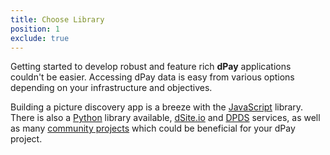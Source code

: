 ```yaml
---
title: Choose Library
position: 1
exclude: true
---
```


Getting started to develop robust and feature rich **dPay** applications couldn't be easier. Accessing dPay data is easy from various options depending on your infrastructure and objectives.

Building a picture discovery app is a breeze with the [JavaScript](/tutorials/#tutorials-javascript) library. There is also a [Python](/tutorials/#tutorials-python) library available, [dSite.io](/services/#services-dsite) and [DPDS](/services/#services-dpds) services, as well as many [community projects](/community/#community-overview) which could be beneficial for your dPay project.
